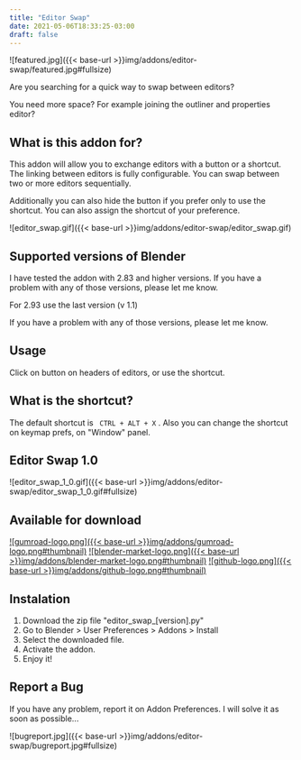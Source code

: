 ```yaml
---
title: "Editor Swap"
date: 2021-05-06T18:33:25-03:00
draft: false
---
```


![featured.jpg]({{< base-url >}}img/addons/editor-swap/featured.jpg#fullsize)

Are you searching for a quick way to swap between editors?

You need more space? For example joining the outliner and properties editor?

## What is this addon for? 
This addon will allow you to exchange editors with a button or a shortcut. The linking between editors is fully configurable. You can swap between two or more editors sequentially.

Additionally you can also hide the button if you prefer only to use the shortcut. You can also assign the shortcut of your preference.

![editor_swap.gif]({{< base-url >}}img/addons/editor-swap/editor_swap.gif)

## Supported versions of Blender

I have tested the addon with 2.83 and higher versions. If you have a problem with any of those versions, please let me know.

For 2.93 use the last version (v 1.1)

If you have a problem with any of those versions, please let me know. 

## Usage

Click on button on headers of editors, or use the shortcut.

## What is the shortcut?
The default shortcut is ``` CTRL + ALT + X``` . Also you can change the shortcut on keymap prefs, on "Window" panel.

## Editor Swap 1.0 

![editor_swap_1_0.gif]({{< base-url >}}img/addons/editor-swap/editor_swap_1_0.gif#fullsize)


## Available for download

[![gumroad-logo.png]({{< base-url >}}img/addons/gumroad-logo.png#thumbnail)](https://gumroad.com/l/editorswap)
[![blender-market-logo.png]({{< base-url >}}img/addons/blender-market-logo.png#thumbnail)](https://blendermarket.com/products/editor-swap)
[![github-logo.png]({{< base-url >}}img/addons/github-logo.png#thumbnail)](https://github.com/carlosmu/editor_swap)


## Instalation
1. Download the zip file "editor_swap_[version].py"
2. Go to Blender > User Preferences > Addons > Install 
3. Select the downloaded file.
4. Activate the addon.
5. Enjoy it!

## Report a Bug

If you have any problem, report it on Addon Preferences. I will solve it as soon as possible...

![bugreport.jpg]({{< base-url >}}img/addons/editor-swap/bugreport.jpg#fullsize)

